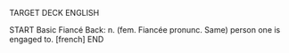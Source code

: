 TARGET DECK
ENGLISH

START
Basic
Fiancé
Back: n. (fem. Fiancée pronunc. Same) person one is engaged to. [french]
END
